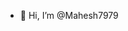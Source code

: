 - 👋 Hi, I’m @Mahesh7979


<!---
Mahesh7979/Mahesh7979 is a ✨ special ✨ repository because its `README.md` (this file) appears on your GitHub profile.
You can click the Preview link to take a look at your changes.
--->
